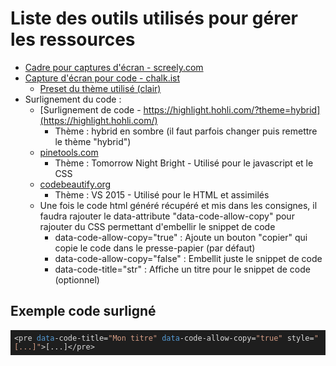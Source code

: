 # Liste des outils utilisés pour gérer les ressources

- [Cadre pour captures d'écran - screely.com](https://screely.com/editor)
- [Capture d'écran pour code - chalk.ist](https://chalk.ist/?ref=tiny-helpers)
  - [Preset du thème utilisé (clair)](https://chalk.ist/?import=eNpdU9FuGjEQ%2FJXKfQUJWopSHhOpTaU0iUqktI%2BLzwcWPu%2FJ3suFIv69Y3Mcd4Unz%2B6OZ9ZzR%2FVmQrTs1Wo%2BUXKojVqpOphoRE2Upyqdq8riAEis30a1OqoN6X0RuEZxzc4WKF%2BgR7YRQyW5aCZKs%2BPwsjOZR5PUdaO19VNHIgZTuonCVddwVCUHsw3c%2BALtH8v823xG3xsFSxuXWDp4uUzjXFXGyxVdJCl7c2g5DChuNNC68Voakmx2RB4lwNigfZa8N9XGhP86oc68J9dDsEzEI1ad7uPaBBIeUEDyCe3s5RtV1h1Q%2BW5slA8%2F2XMiQuXBbkkaPEC%2FwoSu7V9Yn9%2FgFPAm98Zud3D9abHokFdbyE6tFnMA1nsTnqkoYOo3mmZj6E%2Bamyhn%2FYAH6%2BkH0N8d0IpDMKUzncNOU9xRwe0TsuMo2fDs02vGHbe3yMHlCSU0uZnbB9z2mDd6NZbwZwpitRvYTehLaxGPcEvF9hqlVHglwBWF%2FRi1Hmr661IghyqwfoN%2FCYFNNHfDxHUk7YX2qSZtBY6%2BwHebae%2Bw%2FsAOAlVFepoDDaZzcRz2M7aWQ87pZSesLbkfOufjHYBLOz9LvrTmdHuZznviq%2F5e0tde0jpvH4rmsx67B2tmTjA%2B5Y4Gn4EJv6iwDfDl6fQPprpZAA%3D%3D)
- Surlignement du code :
  - [Surlignement de code - https://highlight.hohli.com/?theme=hybrid](https://highlight.hohli.com/)
    - Thème : hybrid en sombre (il faut parfois changer puis remettre le thème "hybrid")
  - [pinetools.com](https://pinetools.com/syntax-highlighter)
    - Thème : Tomorrow Night Bright - Utilisé pour le javascript et le CSS
  - [codebeautify.org](https://codebeautify.org/code-highlighter)
    - Thème : VS 2015 - Utilisé pour le HTML et assimilés
  - Une fois le code html généré récupéré et mis dans les consignes, il faudra rajouter le data-attribute "data-code-allow-copy" pour rajouter du CSS permettant d'embellir le snippet de code
    - data-code-allow-copy="true" : Ajoute un bouton "copier" qui copie le code dans le presse-papier (par défaut)
    - data-code-allow-copy="false" : Embellit juste le snippet de code
    - data-code-title="str" : Affiche un titre pour le snippet de code (optionnel)

## Exemple code surligné

<pre><code id="htmlViewer" style="color:rgb(220, 220, 220); font-weight:400;background-color:rgb(30, 30, 30);background:rgb(30, 30, 30);display:block;padding: .5em;">&lt;pre <span style="color:rgb(86, 156, 214); font-weight:400;">data</span>-code-title=<span style="color:rgb(214, 157, 133); font-weight:400;">&quot;Mon titre&quot;</span> <span style="color:rgb(86, 156, 214); font-weight:400;">data</span>-code-allow-copy=<span style="color:rgb(214, 157, 133); font-weight:400;">&quot;true&quot;</span> style=<span style="color:rgb(214, 157, 133); font-weight:400;">&quot;[...]&quot;</span>&gt;[...]&lt;/pre&gt;</code></pre>
